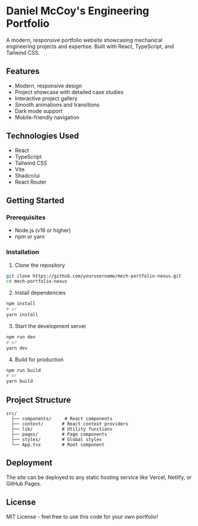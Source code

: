 # Daniel McCoy's Engineering Portfolio

A modern, responsive portfolio website showcasing mechanical engineering projects and expertise. Built with React, TypeScript, and Tailwind CSS.

## Features

- Modern, responsive design
- Project showcase with detailed case studies
- Interactive project gallery
- Smooth animations and transitions
- Dark mode support
- Mobile-friendly navigation

## Technologies Used

- React
- TypeScript
- Tailwind CSS
- Vite
- Shadcn/ui
- React Router

## Getting Started

### Prerequisites

- Node.js (v16 or higher)
- npm or yarn

### Installation

1. Clone the repository
```bash
git clone https://github.com/yourusername/mech-portfolio-nexus.git
cd mech-portfolio-nexus
```

2. Install dependencies
```bash
npm install
# or
yarn install
```

3. Start the development server
```bash
npm run dev
# or
yarn dev
```

4. Build for production
```bash
npm run build
# or
yarn build
```

## Project Structure

```
src/
  ├── components/     # React components
  ├── context/       # React context providers
  ├── lib/           # Utility functions
  ├── pages/         # Page components
  ├── styles/        # Global styles
  └── App.tsx        # Root component
```

## Deployment

The site can be deployed to any static hosting service like Vercel, Netlify, or GitHub Pages.

## License

MIT License - feel free to use this code for your own portfolio!
